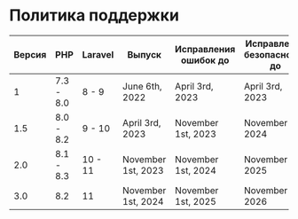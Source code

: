 # Политика поддержки

| Версия | PHP       | Laravel | Выпуск             | Исправления ошибок до | Исправления безопасности до |
|--------|-----------|---------|--------------------|-----------------------|-----------------------------|
| 1      | 7.3 - 8.0 | 8 - 9   | June 6th, 2022     | April 3rd, 2023       | April 3rd, 2023             |
| 1.5    | 8.0 - 8.2 | 9 - 10  | April 3rd, 2023    | November 1st, 2023    | November 1st, 2024          |
| 2.0    | 8.1 - 8.3 | 10 - 11 | November 1st, 2023 | November 1st, 2024    | November 1st, 2025          |
| 3.0    | 8.2       | 11      | November 1st, 2024 | November 1st, 2025    | November 1st, 2026          |

